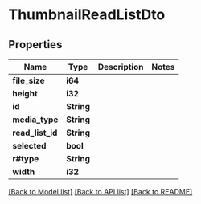 # ThumbnailReadListDto

## Properties

Name | Type | Description | Notes
------------ | ------------- | ------------- | -------------
**file_size** | **i64** |  | 
**height** | **i32** |  | 
**id** | **String** |  | 
**media_type** | **String** |  | 
**read_list_id** | **String** |  | 
**selected** | **bool** |  | 
**r#type** | **String** |  | 
**width** | **i32** |  | 

[[Back to Model list]](../README.md#documentation-for-models) [[Back to API list]](../README.md#documentation-for-api-endpoints) [[Back to README]](../README.md)


